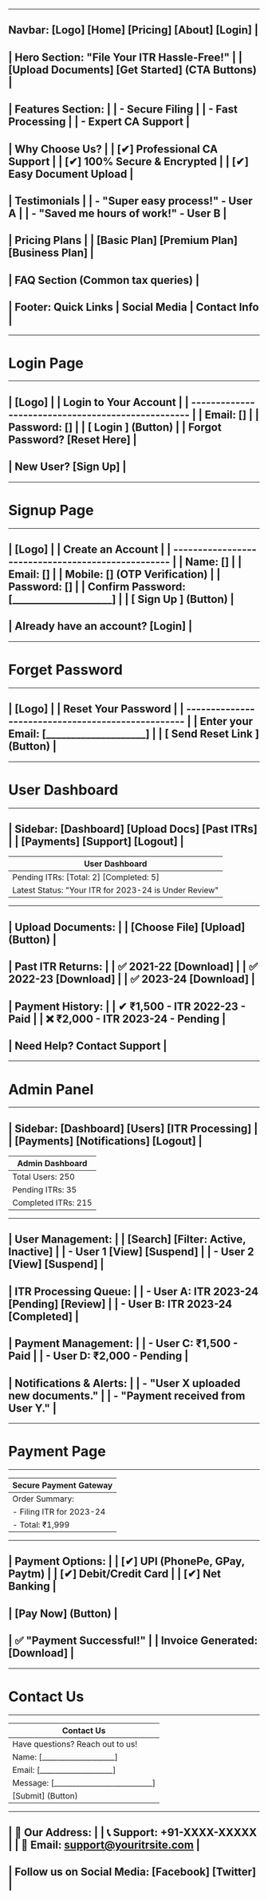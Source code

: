 ---------------------------------------------------------
 Navbar: [Logo]  [Home]  [Pricing]  [About]  [Login]  |
---------------------------------------------------------
|       Hero Section: "File Your ITR Hassle-Free!"     |
|    [Upload Documents] [Get Started] (CTA Buttons)   |
---------------------------------------------------------
| Features Section:                                    |
| - Secure Filing                                     |
| - Fast Processing                                   |
| - Expert CA Support                                 |
---------------------------------------------------------
| Why Choose Us?                                      |
| [✔] Professional CA Support                         |
| [✔] 100% Secure & Encrypted                         |
| [✔] Easy Document Upload                            |
---------------------------------------------------------
| Testimonials                                        |
| - "Super easy process!" - User A                    |
| - "Saved me hours of work!" - User B                |
---------------------------------------------------------
| Pricing Plans                                       |
| [Basic Plan] [Premium Plan] [Business Plan]        |
---------------------------------------------------------
| FAQ Section (Common tax queries)                   |
---------------------------------------------------------
| Footer: Quick Links | Social Media | Contact Info  |
---------------------------------------------------------

---
# Login Page

---------------------------------------------------------
| [Logo]                                              |
|                 Login to Your Account               |
| -------------------------------------------------- |
| Email:  [____________________]                      |
| Password:  [____________________]                  |
| [ Login ] (Button)                                  |
| Forgot Password? [Reset Here]                      |
---------------------------------------------------------
| New User? [Sign Up]                                |
---------------------------------------------------------

---
# Signup Page
---------------------------------------------------------
| [Logo]                                              |
|                 Create an Account                   |
| -------------------------------------------------- |
| Name:  [____________________]                       |
| Email:  [____________________]                      |
| Mobile: [____________________] (OTP Verification)  |
| Password:  [____________________]                   |
| Confirm Password: [____________________]           |
| [ Sign Up ] (Button)                                |
---------------------------------------------------------
| Already have an account? [Login]                   |
---------------------------------------------------------

---
# Forget Password
---------------------------------------------------------
| [Logo]                                              |
|                 Reset Your Password                 |
| -------------------------------------------------- |
| Enter your Email:  [____________________]          |
| [ Send Reset Link ] (Button)                       |
---------------------------------------------------------

---
# User Dashboard
---------------------------------------------------------
| Sidebar: [Dashboard] [Upload Docs] [Past ITRs]      |
|           [Payments] [Support] [Logout]             |
---------------------------------------------------------
|                 User Dashboard                      |
| -------------------------------------------------- |
| Pending ITRs: [Total: 2] [Completed: 5]            |
| Latest Status: "Your ITR for 2023-24 is Under Review" |
---------------------------------------------------------
| Upload Documents:                                  |
| [Choose File]  [Upload] (Button)                   |
---------------------------------------------------------
| Past ITR Returns:                                  |
| ✅ 2021-22  [Download]                             |
| ✅ 2022-23  [Download]                             |
| ✅ 2023-24  [Download]                             |
---------------------------------------------------------
| Payment History:                                   |
| ✔ ₹1,500 - ITR 2022-23 - Paid                     |
| ❌ ₹2,000 - ITR 2023-24 - Pending                 |
---------------------------------------------------------
| Need Help? Contact Support                        |
---------------------------------------------------------

---
# Admin Panel
---------------------------------------------------------
| Sidebar: [Dashboard] [Users] [ITR Processing]       |
|           [Payments] [Notifications] [Logout]       |
---------------------------------------------------------
|                 Admin Dashboard                     |
| -------------------------------------------------- |
| Total Users: 250                                   |
| Pending ITRs: 35                                   |
| Completed ITRs: 215                                |
---------------------------------------------------------
| User Management:                                   |
| [Search]  [Filter: Active, Inactive]              |
| - User 1 [View] [Suspend]                         |
| - User 2 [View] [Suspend]                         |
---------------------------------------------------------
| ITR Processing Queue:                             |
| - User A: ITR 2023-24 [Pending] [Review]         |
| - User B: ITR 2023-24 [Completed]                |
---------------------------------------------------------
| Payment Management:                               |
| - User C: ₹1,500 - Paid                          |
| - User D: ₹2,000 - Pending                       |
---------------------------------------------------------
| Notifications & Alerts:                           |
| - "User X uploaded new documents."               |
| - "Payment received from User Y."                |
---------------------------------------------------------

---
# Payment Page
---------------------------------------------------------
|                 Secure Payment Gateway               |
| -------------------------------------------------- |
| Order Summary:                                     |
| - Filing ITR for 2023-24                          |
| - Total: ₹1,999                                   |
---------------------------------------------------------
| Payment Options:                                   |
| [✔] UPI (PhonePe, GPay, Paytm)                    |
| [✔] Debit/Credit Card                             |
| [✔] Net Banking                                  |
---------------------------------------------------------
| [Pay Now] (Button)                                |
---------------------------------------------------------
| ✅ "Payment Successful!"                          |
| Invoice Generated: [Download]                     |
---------------------------------------------------------
----


# Contact Us
---------------------------------------------------------
| Contact Us                                          |
| -------------------------------------------------- |
| Have questions? Reach out to us!                   |
| Name:  [____________________]                      |
| Email:  [____________________]                     |
| Message: [___________________________]            |
| [Submit] (Button)                                  |
---------------------------------------------------------
| 📍 Our Address:                                    |
| 📞 Support: +91-XXXX-XXXXX                         |
| 📧 Email: support@youritrsite.com                 |
---------------------------------------------------------
| Follow us on Social Media: [Facebook] [Twitter]   |
---------------------------------------------------------



